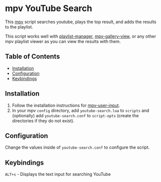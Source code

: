 # mpv YouTube Search <!-- omit in toc -->

This [mpv](https://github.com/mpv-player/mpv) script searches youtube, plays the top result, and adds the results to the playlist.

This script works well with [playlist-manager](https://github.com/jonniek/mpv-playlistmanager), [mpv-gallery-view](https://github.com/occivink/mpv-gallery-view), or any other mpv playlist viewer as you can view the results with them.

## Table of Contents <!-- omit in toc -->

- [Installation](#installation)
- [Configuration](#configuration)
- [Keybindings](#keybindings)

## Installation

1. Follow the installation instructions for [mpv-user-input](https://github.com/CogentRedTester/mpv-user-input).
2. In your mpv `config` directory, add `youtube-search.lua` to `scripts` and (optionally) add `youtube-search.conf` to `script-opts` (create the directories if they do not exist).

## Configuration

Change the values inside of `youtube-search.conf` to configure the script.

## Keybindings

`ALT+s` - Displays the text input for searching YouTube
